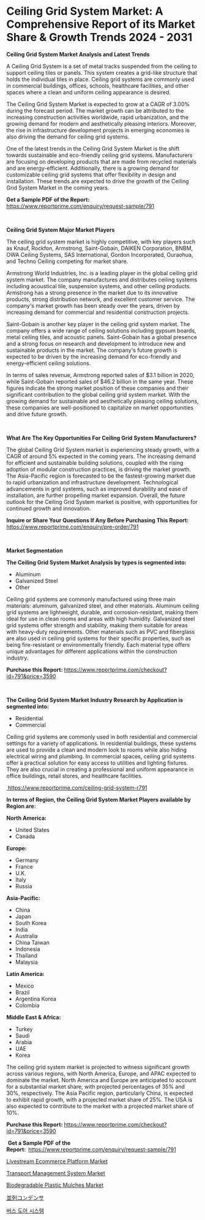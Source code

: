 <p><h1>Ceiling Grid System Market: A Comprehensive Report of its Market Share & Growth Trends 2024 - 2031</h1></p><p><strong>Ceiling Grid System Market Analysis and Latest Trends</strong></p>
<p><p>A Ceiling Grid System is a set of metal tracks suspended from the ceiling to support ceiling tiles or panels. This system creates a grid-like structure that holds the individual tiles in place. Ceiling grid systems are commonly used in commercial buildings, offices, schools, healthcare facilities, and other spaces where a clean and uniform ceiling appearance is desired.</p><p>The Ceiling Grid System Market is expected to grow at a CAGR of 3.00% during the forecast period. The market growth can be attributed to the increasing construction activities worldwide, rapid urbanization, and the growing demand for modern and aesthetically pleasing interiors. Moreover, the rise in infrastructure development projects in emerging economies is also driving the demand for ceiling grid systems.</p><p>One of the latest trends in the Ceiling Grid System Market is the shift towards sustainable and eco-friendly ceiling grid systems. Manufacturers are focusing on developing products that are made from recycled materials and are energy-efficient. Additionally, there is a growing demand for customizable ceiling grid systems that offer flexibility in design and installation. These trends are expected to drive the growth of the Ceiling Grid System Market in the coming years.</p></p>
<p><strong>Get a Sample PDF of the Report:&nbsp;</strong> <a href="https://www.reportprime.com/enquiry/request-sample/791">https://www.reportprime.com/enquiry/request-sample/791</a></p>
<p>&nbsp;</p>
<p><strong>Ceiling Grid System Major Market Players</strong></p>
<p><p>The ceiling grid system market is highly competitive, with key players such as Knauf, Rockfon, Armstrong, Saint-Gobain, DAIKEN Corporation, BNBM, OWA Ceiling Systems, SAS International, Gordon Incorporated, Ouraohua, and Techno Ceiling competing for market share. </p><p>Armstrong World Industries, Inc. is a leading player in the global ceiling grid system market. The company manufactures and distributes ceiling systems including acoustical tile, suspension systems, and other ceiling products. Armstrong has a strong presence in the market due to its innovative products, strong distribution network, and excellent customer service. The company's market growth has been steady over the years, driven by increasing demand for commercial and residential construction projects.</p><p>Saint-Gobain is another key player in the ceiling grid system market. The company offers a wide range of ceiling solutions including gypsum boards, metal ceiling tiles, and acoustic panels. Saint-Gobain has a global presence and a strong focus on research and development to introduce new and sustainable products in the market. The company's future growth is expected to be driven by the increasing demand for eco-friendly and energy-efficient ceiling solutions.</p><p>In terms of sales revenue, Armstrong reported sales of $3.1 billion in 2020, while Saint-Gobain reported sales of $46.2 billion in the same year. These figures indicate the strong market position of these companies and their significant contribution to the global ceiling grid system market. With the growing demand for sustainable and aesthetically pleasing ceiling solutions, these companies are well-positioned to capitalize on market opportunities and drive future growth.</p></p>
<p>&nbsp;</p>
<p><strong>What Are The Key Opportunities For Ceiling Grid System Manufacturers?</strong></p>
<p><p>The global Ceiling Grid System market is experiencing steady growth, with a CAGR of around 5% expected in the coming years. The increasing demand for efficient and sustainable building solutions, coupled with the rising adoption of modular construction practices, is driving the market growth. The Asia-Pacific region is forecasted to be the fastest-growing market due to rapid urbanization and infrastructure development. Technological advancements in grid systems, such as improved durability and ease of installation, are further propelling market expansion. Overall, the future outlook for the Ceiling Grid System market is positive, with opportunities for continued growth and innovation.</p></p>
<p><strong>Inquire or Share Your Questions If Any Before Purchasing This Report:</strong> <a href="https://www.reportprime.com/enquiry/pre-order/791">https://www.reportprime.com/enquiry/pre-order/791</a></p>
<p>&nbsp;</p>
<p><strong>Market Segmentation</strong></p>
<p><strong>The Ceiling Grid System Market Analysis by types is segmented into:</strong></p>
<p><ul><li>Aluminum</li><li>Galvanized Steel</li><li>Other</li></ul></p>
<p><p>Ceiling grid systems are commonly manufactured using three main materials: aluminum, galvanized steel, and other materials. Aluminum ceiling grid systems are lightweight, durable, and corrosion-resistant, making them ideal for use in clean rooms and areas with high humidity. Galvanized steel grid systems offer strength and stability, making them suitable for areas with heavy-duty requirements. Other materials such as PVC and fiberglass are also used in ceiling grid systems for their specific properties, such as being fire-resistant or environmentally friendly. Each material type offers unique advantages for different applications within the construction industry.</p></p>
<p><strong>Purchase this Report:&nbsp;</strong><a href="https://www.reportprime.com/checkout?id=791&price=3590">https://www.reportprime.com/checkout?id=791&price=3590</a></p>
<p>&nbsp;</p>
<p><strong>The Ceiling Grid System Market Industry Research by Application is segmented into:</strong></p>
<p><ul><li>Residential</li><li>Commercial</li></ul></p>
<p><p>Ceiling grid systems are commonly used in both residential and commercial settings for a variety of applications. In residential buildings, these systems are used to provide a clean and modern look to rooms while also hiding electrical wiring and plumbing. In commercial spaces, ceiling grid systems offer a practical solution for easy access to utilities and lighting fixtures. They are also crucial in creating a professional and uniform appearance in office buildings, retail stores, and healthcare facilities.</p></p>
<p><a href="https://www.reportprime.com/ceiling-grid-system-r791">&nbsp;https://www.reportprime.com/ceiling-grid-system-r791</a></p>
<p><strong>In terms of Region, the Ceiling Grid System Market Players available by Region are:</strong></p>
<p>
    <p> <strong> North America: </strong>
        <ul>
            <li>United States</li>
            <li>Canada</li>
        </ul>
        </p> 
    <p> <strong> Europe: </strong>
        <ul>
            <li>Germany</li>
            <li>France</li>
            <li>U.K.</li>
            <li>Italy</li>
            <li>Russia</li>
        </ul>
        </p> 
    <p> <strong> Asia-Pacific: </strong>
        <ul>
            <li>China</li>
            <li>Japan</li>
            <li>South Korea</li>
            <li>India</li>
            <li>Australia</li>
            <li>China Taiwan</li>
            <li>Indonesia</li>
            <li>Thailand</li>
            <li>Malaysia</li>
        </ul>
        </p> 
    <p> <strong> Latin America: </strong>
        <ul>
            <li>Mexico</li>
            <li>Brazil</li>
            <li>Argentina Korea</li>
            <li>Colombia</li>
        </ul>
        </p> 
    <p> <strong> Middle East & Africa: </strong>
        <ul>
            <li>Turkey</li>
            <li>Saudi</li>
            <li>Arabia</li>
            <li>UAE</li>
            <li>Korea</li>
        </ul>
    </p>
    </p>
<p><p>The ceiling grid system market is projected to witness significant growth across various regions, with North America, Europe, and APAC expected to dominate the market. North America and Europe are anticipated to account for a substantial market share, with projected percentages of 35% and 30%, respectively. The Asia Pacific region, particularly China, is expected to exhibit rapid growth, with a projected market share of 25%. The USA is also expected to contribute to the market with a projected market share of 10%.</p></p>
<p><strong>Purchase this Report: </strong><a href="https://www.reportprime.com/checkout?id=791&price=3590">https://www.reportprime.com/checkout?id=791&price=3590</a></p>
<p>&nbsp;<strong>Get a Sample PDF of the Report:&nbsp;&nbsp;</strong><a href="https://www.reportprime.com/enquiry/request-sample/791">https://www.reportprime.com/enquiry/request-sample/791</a></p>
<p><strong></strong></p>
<p><p><a href="https://www.linkedin.com/pulse/livestream-ecommerce-platform-market-outlook-complete-industry-gl3ne">Livestream Ecommerce Platform Market</a></p><p><a href="https://issuu.com/reportprime-2/docs/transport-management-system-market-size-2030.pptx">Transport Management System Market</a></p><p><a href="https://medium.com/@gabrieluffman5656/global-biodegradable-plastic-mulches-market-size-is-expected-to-experience-a-cagr-of-6-4-1e37c4669644">Biodegradable Plastic Mulches Market</a></p><p><a href="https://medium.com/@mt14785/%E5%B9%B3%E8%A1%8C%E3%82%B3%E3%83%B3%E3%83%87%E3%83%B3%E3%82%B5%E5%B8%82%E5%A0%B4%E8%A6%8F%E6%A8%A1-%E6%88%90%E9%95%B7%E3%83%88%E3%83%AC%E3%83%B3%E3%83%89-%E7%B5%B1%E8%A8%88%E3%83%87%E3%83%BC%E3%82%BF-%E4%BA%88%E6%B8%AC-2024%E5%B9%B4-2031%E5%B9%B4-15f33a77cab7">並列コンデンサ</a></p><p><a href="https://medium.com/@boydsmitham726/%EB%B2%84%EC%8A%A4-%EB%8F%84%EC%96%B4-%EC%8B%9C%EC%8A%A4%ED%85%9C-%EC%82%B0%EC%97%85-%EB%B6%84%EC%84%9D-%EB%B3%B4%EA%B3%A0%EC%84%9C-%EC%8B%9C%EC%9E%A5-%EA%B7%9C%EB%AA%A8%EB%8A%94-4-3-%EC%9D%98-cagr%EB%A1%9C-%EC%84%B1%EC%9E%A5%ED%95%98%EA%B3%A0-%EC%9E%88%EC%9C%BC%EB%A9%B0-2024%EB%85%84%EB%B6%80%ED%84%B0-2031%EB%85%84%EA%B9%8C%EC%A7%80-%EC%98%88%EC%83%81%EB%90%9C-%EC%9D%91%EC%9A%A9-%EB%B6%84%EC%95%BC-%EC%9C%A0%ED%98%95-%EB%B0%8F-%EC%A7%80%EC%97%AD%EC%97%90-%EB%8C%80%ED%95%9C-%EC%98%88%EC%B8%A1%EC%9E%85%EB%8B%88%EB%8B%A4-5460e03a9ea8">버스 도어 시스템</a></p></p>